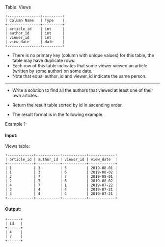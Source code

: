 Table: Views
```
+---------------+---------+
| Column Name   | Type    |
+---------------+---------+
| article_id    | int     |
| author_id     | int     |
| viewer_id     | int     |
| view_date     | date    |
+---------------+---------+
```
- There is no primary key (column with unique values) for this table, the table may have duplicate rows.
- Each row of this table indicates that some viewer viewed an article (written by some author) on some date. 
- Note that equal author_id and viewer_id indicate the same person.
 
<hr> 

- Write a solution to find all the authors that viewed at least one of their own articles.

- Return the result table sorted by id in ascending order.

- The result format is in the following example.

 

Example 1:

#### Input: 
Views table:
``` 
+------------+-----------+-----------+------------+
| article_id | author_id | viewer_id | view_date  |
+------------+-----------+-----------+------------+
| 1          | 3         | 5         | 2019-08-01 |
| 1          | 3         | 6         | 2019-08-02 |
| 2          | 7         | 7         | 2019-08-01 |
| 2          | 7         | 6         | 2019-08-02 |
| 4          | 7         | 1         | 2019-07-22 |
| 3          | 4         | 4         | 2019-07-21 |
| 3          | 4         | 4         | 2019-07-21 |
+------------+-----------+-----------+------------+
```
#### Output:
``` 
+------+
| id   |
+------+
| 4    |
| 7    |
+------+
```